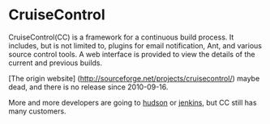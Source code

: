 CruiseControl
=============
CruiseControl(CC) is a framework for a continuous build process. It includes, but is not limited to, plugins for email notification, Ant, and various source control tools. A web interface is provided to view the details of the current and previous builds.

[The origin website] (http://sourceforge.net/projects/cruisecontrol/) maybe dead, and there is no release since 2010-09-16.

More and more developers are going to [hudson](https://eclipse.org/hudson) or [jenkins](https://jenkins-ci.org), but CC still has many customers.

